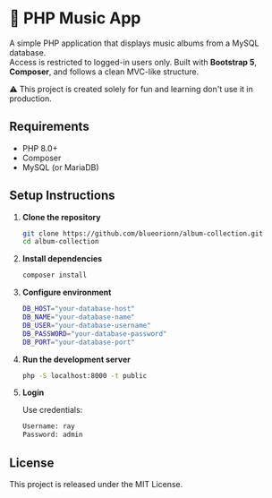 # 🎵 PHP Music App

A simple PHP application that displays music albums from a MySQL database.  
Access is restricted to logged-in users only. Built with **Bootstrap 5**, **Composer**, and follows a clean MVC-like structure.

⚠️ This project is created solely for fun and learning don't use it in production.

## Requirements

- PHP 8.0+
- Composer
- MySQL (or MariaDB)

## Setup Instructions

1. **Clone the repository**

   ```bash
   git clone https://github.com/blueorionn/album-collection.git
   cd album-collection
   ```

2. **Install dependencies**

   ```bash
   composer install
   ```

3. **Configure environment**

   ```bash
   DB_HOST="your-database-host"
   DB_NAME="your-database-name"
   DB_USER="your-database-username"
   DB_PASSWORD="your-database-password"
   DB_PORT="your-database-port"
   ```

4. **Run the development server**

   ```bash
   php -S localhost:8000 -t public
   ```

5. **Login**

   Use credentials:

   ```bash
   Username: ray
   Password: admin
   ```

## License

This project is released under the MIT License.
